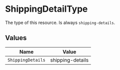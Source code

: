 # ShippingDetailType

The type of this resource. Is always `shipping-details`.


## Values

| Name              | Value             |
| ----------------- | ----------------- |
| `ShippingDetails` | shipping-details  |